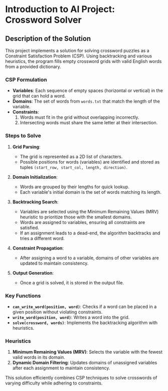 # Introduction to AI Project: Crossword Solver

## Description of the Solution
This project implements a solution for solving crossword puzzles as a Constraint Satisfaction Problem (CSP). Using backtracking and various heuristics, the program fills empty crossword grids with valid English words from a provided dictionary.

### CSP Formulation

- **Variables**: Each sequence of empty spaces (horizontal or vertical) in the grid that can hold a word.
- **Domains**: The set of words from `words.txt` that match the length of the variable.
- **Constraints**: 
  1. Words must fit in the grid without overlapping incorrectly.
  2. Intersecting words must share the same letter at their intersection.

### Steps to Solve
1. **Grid Parsing**:
   - The grid is represented as a 2D list of characters.
   - Possible positions for words (variables) are identified and stored as tuples `(start_row, start_col, length, direction)`.

2. **Domain Initialization**:
   - Words are grouped by their lengths for quick lookup.
   - Each variable's initial domain is the set of words matching its length.

3. **Backtracking Search**:
   - Variables are selected using the Minimum Remaining Values (MRV) heuristic to prioritize those with the smallest domains.
   - Words are assigned to variables, ensuring all constraints are satisfied.
   - If an assignment leads to a dead-end, the algorithm backtracks and tries a different word.

4. **Constraint Propagation**:
   - After assigning a word to a variable, domains of other variables are updated to maintain consistency.

5. **Output Generation**:
   - Once a grid is solved, it is stored in the output file.

### Key Functions
- **`can_write_word(position, word)`**: Checks if a word can be placed in a given position without violating constraints.
- **`write_word(position, word)`**: Writes a word into the grid.
- **`solve(crossword, words)`**: Implements the backtracking algorithm with heuristics.

### Heuristics
1. **Minimum Remaining Values (MRV)**: Selects the variable with the fewest valid words in its domain.
2. **Dynamic Domain Filtering**: Updates domains of unassigned variables after each assignment to maintain consistency.

This solution efficiently combines CSP techniques to solve crosswords of varying difficulty while adhering to constraints.

